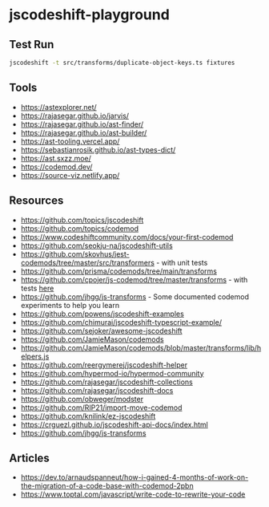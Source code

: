 # jscodeshift-playground

## Test Run

```sh
jscodeshift -t src/transforms/duplicate-object-keys.ts fixtures
```

## Tools

- https://astexplorer.net/
- https://rajasegar.github.io/jarvis/
- https://rajasegar.github.io/ast-finder/
- https://rajasegar.github.io/ast-builder/
- https://ast-tooling.vercel.app/
- https://sebastianrosik.github.io/ast-types-dict/
- https://ast.sxzz.moe/
- https://codemod.dev/
- https://source-viz.netlify.app/

## Resources

- https://github.com/topics/jscodeshift
- https://github.com/topics/codemod
- https://www.codeshiftcommunity.com/docs/your-first-codemod
- https://github.com/seokju-na/jscodeshift-utils
- https://github.com/skovhus/jest-codemods/tree/master/src/transformers - with unit tests
- https://github.com/prisma/codemods/tree/main/transforms
- https://github.com/cpojer/js-codemod/tree/master/transforms - with tests [here](https://github.com/cpojer/js-codemod/tree/master/transforms/__tests__)
- https://github.com/jhgg/js-transforms - Some documented codemod experiments to help you learn
- https://github.com/powens/jscodeshift-examples
- https://github.com/chimurai/jscodeshift-typescript-example/
- https://github.com/sejoker/awesome-jscodeshift
- https://github.com/JamieMason/codemods
- https://github.com/JamieMason/codemods/blob/master/transforms/lib/helpers.js
- https://github.com/reergymerej/jscodeshift-helper
- https://github.com/hypermod-io/hypermod-community
- https://github.com/rajasegar/jscodeshift-collections
- https://github.com/rajasegar/jscodeshift-docs
- https://github.com/obweger/modster
- https://github.com/RIP21/import-move-codemod
- https://github.com/knilink/ez-jscodeshift
- https://crguezl.github.io/jscodeshift-api-docs/index.html
- https://github.com/jhgg/js-transforms

## Articles

- https://dev.to/arnaudspanneut/how-i-gained-4-months-of-work-on-the-migration-of-a-code-base-with-codemod-2pbn
- https://www.toptal.com/javascript/write-code-to-rewrite-your-code
